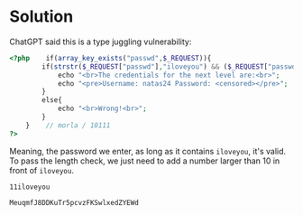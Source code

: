 # Solution
ChatGPT said this is a type juggling vulnerability:
```php
<?php    if(array_key_exists("passwd",$_REQUEST)){  
        if(strstr($_REQUEST["passwd"],"iloveyou") && ($_REQUEST["passwd"] > 10 )){  
            echo "<br>The credentials for the next level are:<br>";  
            echo "<pre>Username: natas24 Password: <censored></pre>";  
        }  
        else{  
            echo "<br>Wrong!<br>";  
        }  
    }    // morla / 10111  
?>
```

Meaning, the password we enter, as long as it contains `iloveyou`, it's valid. To pass the length check, we just need to add a number larger than 10 in front of `iloveyou`.

```
11iloveyou
```

```
MeuqmfJ8DDKuTr5pcvzFKSwlxedZYEWd
```